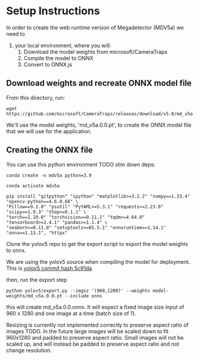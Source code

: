 # Setup Instructions

In order to create the web runtime version of Megadetector (MDV5a) we need to

1. your local environment, where you will:
   1. Download the model weights from microsoft/CameraTraps
   2. Compile the model to ONNX
   3. Convert to ONNX.js


## Download weights and recreate ONNX model file

From this directory, run:
```
wget https://github.com/microsoft/CameraTraps/releases/download/v5.0/md_v5a.0.0.pt
```

We'll use the model weights, 'md_v5a.0.0.pt', to create the ONNX model file that we will use for the application. 

## Creating the ONNX file

You can use this python environment TODO slim down deps:

`conda create -n mdv5a python=3.9`

```
conda activate mdv5a

pip install "gitpython" "ipython" "matplotlib>=3.2.2" "numpy==1.23.4" "opencv-python==4.6.0.66" \
"Pillow==9.2.0" "psutil" "PyYAML>=5.3.1" "requests>=2.23.0" "scipy==1.9.3" "thop>=0.1.1" \
"torch==1.10.0" "torchvision==0.11.1" "tqdm>=4.64.0" "tensorboard>=2.4.1" "pandas>=1.1.4" \
"seaborn>=0.11.0" "setuptools>=65.5.1" "onnxruntime==1.14.1" "onnx==1.13.1", "httpx"
```

Clone the yolov5 repo to get the export script to export the model weights to onnx.

We are using the yolov5 source when compiling the model for deployment. This is [yolov5 commit hash 5c91da](https://github.com/ultralytics/yolov5/tree/5c91daeaecaeca709b8b6d13bd571d068fdbd003)


then, run the export step

```
python yolov5/export.py --imgsz '(960,1280)' --weights model-weights/md_v5a.0.0.pt --include onnx
```

this will create md_v5a.0.0.onnx. It will expect a fixed image size input of 960 x 1280 and one image at a time (batch size of 1). 

Resizing is currently not implemented correctly to preserve aspect ratio of images TODO. In the future large images will be scaled down to fit 960x1280 and padded to preserve aspect ratio. Small images will not be scaled up, and will instead be padded to preserve aspect ratio and not change resolution.


